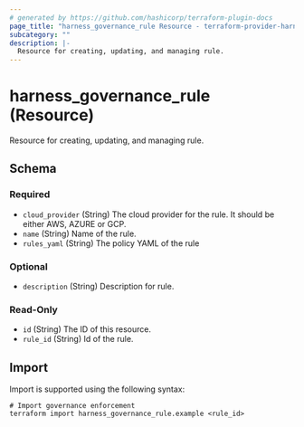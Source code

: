```yaml
---
# generated by https://github.com/hashicorp/terraform-plugin-docs
page_title: "harness_governance_rule Resource - terraform-provider-harness"
subcategory: ""
description: |-
  Resource for creating, updating, and managing rule.
---
```


# harness_governance_rule (Resource)

Resource for creating, updating, and managing rule.



<!-- schema generated by tfplugindocs -->
## Schema

### Required

- `cloud_provider` (String) The cloud provider for the rule. It should be either AWS, AZURE or GCP.
- `name` (String) Name of the rule.
- `rules_yaml` (String) The policy YAML of the rule

### Optional

- `description` (String) Description for rule.

### Read-Only

- `id` (String) The ID of this resource.
- `rule_id` (String) Id of the rule.

## Import

Import is supported using the following syntax:

```shell
# Import governance enforcement
terraform import harness_governance_rule.example <rule_id>
```
